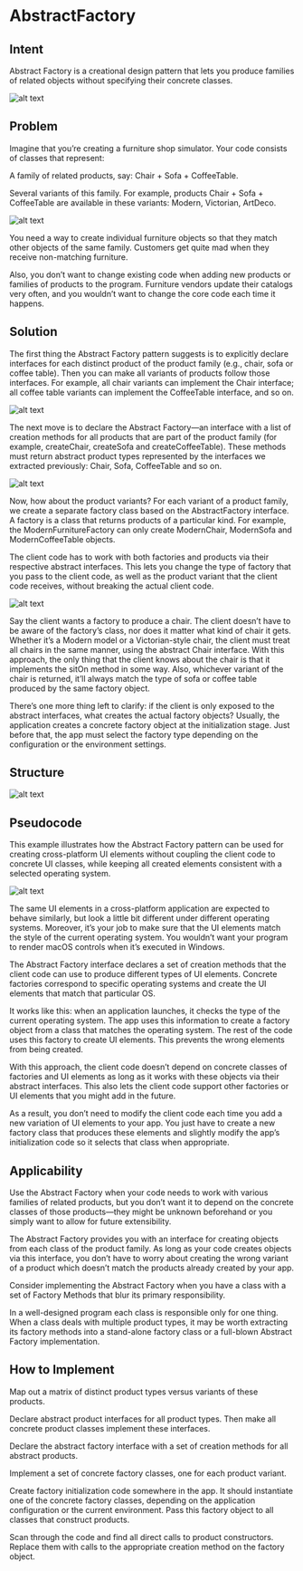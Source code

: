# AbstractFactory

## Intent

Abstract Factory is a creational design pattern that lets you produce families of related objects without specifying 
their concrete classes.

![alt text](https://refactoring.guru/images/patterns/content/abstract-factory/abstract-factory-en.png)

## Problem 

Imagine that you’re creating a furniture shop simulator. Your code consists of classes that represent:

A family of related products, say: Chair + Sofa + CoffeeTable.

Several variants of this family. For example, products Chair + Sofa + CoffeeTable are available in these variants: 
Modern, Victorian, ArtDeco.

![alt text](https://refactoring.guru/images/patterns/diagrams/abstract-factory/problem-en.png)


You need a way to create individual furniture objects so that they match other objects of the same family. Customers 
get quite mad when they receive non-matching furniture.

Also, you don’t want to change existing code when adding new products or families of products to the program. Furniture 
vendors update their catalogs very often, and you wouldn’t want to change the core code each time it happens.

## Solution 

The first thing the Abstract Factory pattern suggests is to explicitly declare interfaces for each distinct product of
the product family (e.g., chair, sofa or coffee table). Then you can make all variants of products follow those 
interfaces. For example, all chair variants can implement the Chair interface; all coffee table variants can implement 
the CoffeeTable interface, and so on.

![alt text](https://refactoring.guru/images/patterns/diagrams/abstract-factory/solution1.png)

The next move is to declare the Abstract Factory—an interface with a list of creation methods for all products that are 
part of the product family (for example, createChair, createSofa and createCoffeeTable). These methods must return 
abstract product types represented by the interfaces we extracted previously: Chair, Sofa, CoffeeTable and so on.

![alt text](https://refactoring.guru/images/patterns/diagrams/abstract-factory/solution2.png)

Now, how about the product variants? For each variant of a product family, we create a separate factory class based on 
the AbstractFactory interface. A factory is a class that returns products of a particular kind. For example, the 
ModernFurnitureFactory can only create ModernChair, ModernSofa and ModernCoffeeTable objects.

The client code has to work with both factories and products via their respective abstract interfaces. This lets you 
change the type of factory that you pass to the client code, as well as the product variant that the client code 
receives, without breaking the actual client code.

![alt text](https://refactoring.guru/images/patterns/content/abstract-factory/abstract-factory-comic-2-en.png)

Say the client wants a factory to produce a chair. The client doesn’t have to be aware of the factory’s class, nor does 
it matter what kind of chair it gets. Whether it’s a Modern model or a Victorian-style chair, the client must treat all 
chairs in the same manner, using the abstract Chair interface. With this approach, the only thing that the client knows 
about the chair is that it implements the sitOn method in some way. Also, whichever variant of the chair is returned, 
it’ll always match the type of sofa or coffee table produced by the same factory object.

There’s one more thing left to clarify: if the client is only exposed to the abstract interfaces, what creates the 
actual factory objects? Usually, the application creates a concrete factory object at the initialization stage. Just 
before that, the app must select the factory type depending on the configuration or the environment settings.

## Structure

![alt text](https://refactoring.guru/images/patterns/diagrams/abstract-factory/structure.png)

## Pseudocode

This example illustrates how the Abstract Factory pattern can be used for creating cross-platform UI elements without 
coupling the client code to concrete UI classes, while keeping all created elements consistent with a selected operating 
system.

![alt text](https://refactoring.guru/images/patterns/diagrams/abstract-factory/example.png)

The same UI elements in a cross-platform application are expected to behave similarly, but look a little bit different 
under different operating systems. Moreover, it’s your job to make sure that the UI elements match the style of the 
current operating system. You wouldn’t want your program to render macOS controls when it’s executed in Windows.

The Abstract Factory interface declares a set of creation methods that the client code can use to produce different 
types of UI elements. Concrete factories correspond to specific operating systems and create the UI elements that match 
that particular OS.

It works like this: when an application launches, it checks the type of the current operating system. The app uses this 
information to create a factory object from a class that matches the operating system. The rest of the code uses this 
factory to create UI elements. This prevents the wrong elements from being created.

With this approach, the client code doesn’t depend on concrete classes of factories and UI elements as long as it works 
with these objects via their abstract interfaces. This also lets the client code support other factories or UI elements 
that you might add in the future.

As a result, you don’t need to modify the client code each time you add a new variation of UI elements to your app. You 
just have to create a new factory class that produces these elements and slightly modify the app’s initialization code 
so it selects that class when appropriate.


## Applicability

Use the Abstract Factory when your code needs to work with various families of related products, but you don’t want it 
to depend on the concrete classes of those products—they might be unknown beforehand or you simply want to allow for 
future extensibility.

The Abstract Factory provides you with an interface for creating objects from each class of the product family. As long 
as your code creates objects via this interface, you don’t have to worry about creating the wrong variant of a product 
which doesn’t match the products already created by your app.

Consider implementing the Abstract Factory when you have a class with a set of Factory Methods that blur its primary 
responsibility.

In a well-designed program each class is responsible only for one thing. When a class deals with multiple product types, 
it may be worth extracting its factory methods into a stand-alone factory class or a full-blown Abstract Factory 
implementation.

## How to Implement

Map out a matrix of distinct product types versus variants of these products.

Declare abstract product interfaces for all product types. Then make all concrete product classes implement these 
interfaces.

Declare the abstract factory interface with a set of creation methods for all abstract products.

Implement a set of concrete factory classes, one for each product variant.

Create factory initialization code somewhere in the app. It should instantiate one of the concrete factory classes, 
depending on the application configuration or the current environment. Pass this factory object to all classes that 
construct products.

Scan through the code and find all direct calls to product constructors. Replace them with calls to the appropriate 
creation method on the factory object.





